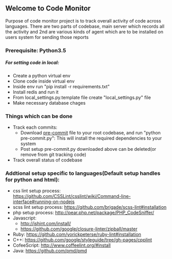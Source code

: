 ## Welcome to Code Monitor

Purpose of code monitor project is to track overall activity of code across languages. There are two parts of codebase, main server which records all the activity and 2nd are various kinds of agent which are to be installed on users system for sending those reports

### Prerequisite: Python3.5

##### For setting code in local:
 - Create a python virtual env
 - Clone code inside virtual env
 - Inside env run "pip install -r requirements.txt"
 - Install redis and run it
 - From local_settings.py.template file create "local_settings.py" file
 - Make necessary database chages

### Things which can be done

- Track each commits: 
  - Download [pre-commit](https://github.com/saurabhprakash/code-monitor/blob/master/agents/pre-commit.py) file to your root codebase, and run "python pre-commit.py": This will install the required dependencies to your system
  - Post setup pre-commit.py downloaded above can be deleted(or remove from git tracking code)
- Track overall status of codebase


### Addtional setup specific to languages(Default setup handles for python and html):
  - css lint setup process: https://github.com/CSSLint/csslint/wiki/Command-line-interface#running-on-nodejs
  - scss lint setup process: https://github.com/brigade/scss-lint#installation
  - php setup process: http://pear.php.net/package/PHP_CodeSniffer/
  - Javascript:
    - http://jshint.com/install/
    - https://github.com/google/closure-linter/zipball/master
  - Ruby: https://github.com/yorickpeterse/ruby-lint#installation
  - C++: https://github.com/google/styleguide/tree/gh-pages/cpplint
  - CofeeScript: http://www.coffeelint.org/#install
  - Java: https://github.com/pmd/pmd
  


